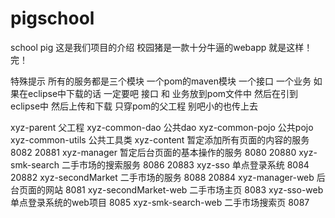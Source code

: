 # pigschool
school pig
这是我们项目的介绍
校园猪是一款十分牛逼的webapp
就是这样！完！

特殊提示
所有的服务都是三个模块  一个pom的maven模块  一个接口 一个业务
如果在eclipse中下载的话   一定要吧 接口 和 业务放到pom文件中
然后在引到eclipse中
然后上传和下载  只穿pom的父工程 别吧小的也传上去  

xyz-parent 父工程
xyz-common-dao 公共dao
xyz-common-pojo 公共pojo
xyz-common-utils 公共工具类
xyz-content 暂定添加所有页面的内容的服务 8082 20881
xyz-manager 暂定后台页面的基本操作的服务 8080 20880
xyz-smk-search 二手市场的搜索服务 8086 20883
xyz-sso 单点登录系统 8084 20882
xyz-secondMarket 二手市场的服务 8088 20884
xyz-manager-web 后台页面的网站 8081
xyz-secondMarket-web 二手市场主页 8083
xyz-sso-web 单点登录系统的web项目 8085
xyz-smk-search-web 二手市场搜索页 8087

